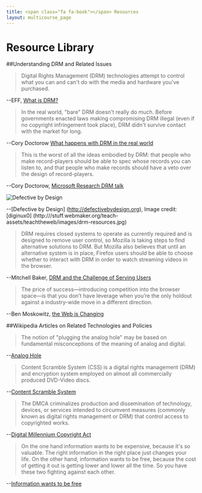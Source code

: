 ```yaml
---
title: <span class="fa fa-book"></span> Resources
layout: multicourse_page
---
```


<script src="{{site.baseurl}}/js/make-api.js"></script>
<script src="{{site.baseurl}}/js/makeGallery.js"></script>

# Resource Library 

##Understanding DRM and Related Issues

>Digital Rights Management (DRM) technologies attempt to control what you can and can't do with the media and hardware you've purchased.

--EFF, [What is DRM?](https://www.eff.org/issues/drm)

>In the real world, "bare" DRM doesn't really do much. Before governments enacted laws making compromising DRM illegal (even if no copyright infringement took place), DRM didn't survive contact with the market for long.

--Cory Doctorow [What happens with DRM in the real world](http://www.theguardian.com/technology/blog/2014/feb/05/digital-rights-management)

>This is the worst of all the ideas embodied by DRM: that people who make record-players should be able to spec whose records you can listen to, and that people who make records should have a veto over the design of record-players.

--Cory Doctorow, [Microsoft Research DRM talk](http://craphound.com/msftdrm.txt)

![Defective by Design](http://www.ehomeupgrade.com/wp-content/uploads/media/defective_by_design_chicago_apple_store_protest.jpg "Defective by Design")

--[Defective by Design] (http://defectivebydesign.org), Image credit: [diginux0] (http:///stuff.webmaker.org/teach-assets/teachtheweb/images/drm-resources.jpg)

>DRM requires closed systems to operate as currently required and is designed to remove user control, so Mozilla is taking steps to find alternative solutions to DRM. But Mozilla also believes that until an alternative system is in place, Firefox users should be able to choose whether to interact with DRM in order to watch streaming videos in the browser.

--Mitchell Baker, [DRM and the Challenge of Serving Users](https://blog.mozilla.org/blog/2014/05/14/drm-and-the-challenge-of-serving-users/)

>The price of success—introducing competition into the browser space—is that you don’t have leverage when you’re the only holdout against a industry-wide move in a different direction.

--Ben Moskowitz, [the Web is Changing](http://www.benmoskowitz.com/?p=982)

##Wikipedia Articles on Related Technologies and Policies

>The notion of "plugging the analog hole" may be based on fundamental misconceptions of the meaning of analog and digital.

--[Analog Hole](http://en.wikipedia.org/wiki/Analog_hole)

>Content Scramble System (CSS) is a digital rights management (DRM) and encryption system employed on almost all commercially produced DVD-Video discs.

--[Content Scramble System](http://en.wikipedia.org/wiki/Content_Scramble_System)

>The DMCA criminalizes production and dissemination of technology, devices, or services intended to circumvent measures (commonly known as digital rights management or DRM) that control access to copyrighted works.

--[Digital Millennium Copyright Act](http://en.wikipedia.org/wiki/Digital_Millennium_Copyright_Act)

>On the one hand information wants to be expensive, because it's so valuable. The right information in the right place just changes your life. On the other hand, information wants to be free, because the cost of getting it out is getting lower and lower all the time. So you have these two fighting against each other.

--[Information wants to be free](http://en.wikipedia.org/wiki/Information_wants_to_be_free)

